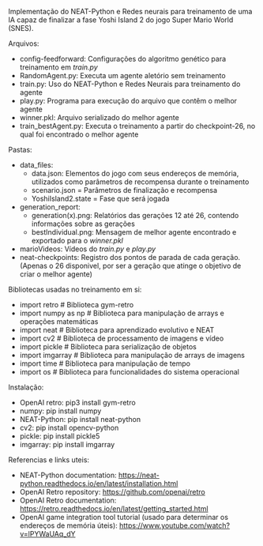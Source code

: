 Implementação do NEAT-Python e Redes neurais para treinamento de uma IA capaz de finalizar a fase Yoshi Island 2 do jogo Super Mario World (SNES).

Arquivos:
  - config-feedforward: Configurações do algoritmo genético para treinamento em *train.py*
  - RandomAgent.py: Executa um agente aletório sem treinamento
  - train.py: Uso do NEAT-Python e Redes Neurais para treinamento do agente
  - play.py: Programa para execução do arquivo que contêm o melhor agente
  - winner.pkl: Arquivo serializado do melhor agente
  - train_bestAgent.py: Executa o treinamento a partir do checkpoint-26, no qual foi encontrado o melhor agente

Pastas:
  - data_files:
    - data.json: Elementos do jogo com seus endereços de memória, utilizados como parâmetros de recompensa durante o treinamento
    - scenario.json = Parâmetros de finalização e recompensa
    - YoshiIsland2.state = Fase que será jogada
  - generation_report:
    - generation(x).png: Relatórios das gerações 12 até 26, contendo informações sobre as gerações
    - bestIndividual.png: Mensagem de melhor agente encontrado e exportado para o *winner.pkl*
  - marioVideos: Vídeos do *train.py* e *play.py*
  - neat-checkpoints: Registro dos pontos de parada de cada geração. (Apenas o 26 disponivel, por ser a geração que atinge o objetivo de criar o melhor agente)

Bibliotecas usadas no treinamento em si:
  - import retro  # Biblioteca gym-retro
  - import numpy as np  # Biblioteca para manipulação de arrays e operações matemáticas
  - import neat  # Biblioteca para aprendizado evolutivo e NEAT
  - import cv2  # Biblioteca de processamento de imagens e vídeo
  - import pickle  # Biblioteca para serialização de objetos
  - import imgarray  # Biblioteca para manipulação de arrays de imagens
  - import time  # Biblioteca para manipulação de tempo
  - import os # Biblioteca para funcionalidades do sistema operacional
    
Instalação:

  - OpenAI retro: pip3 install gym-retro
  - numpy: pip install numpy
  - NEAT-Python: pip install neat-python
  - cv2: pip install opencv-python
  - pickle: pip install pickle5
  - imgarray: pip install imgarray

    
Referencias e links uteis:
  - NEAT-Python documentation: https://neat-python.readthedocs.io/en/latest/installation.html
  - OpenAI Retro repository: https://github.com/openai/retro
  - OpenAI Retro documentation: https://retro.readthedocs.io/en/latest/getting_started.html
  - OpenAI game integration tool tutorial (usado para determinar os endereços de memória úteis): https://www.youtube.com/watch?v=lPYWaUAq_dY
